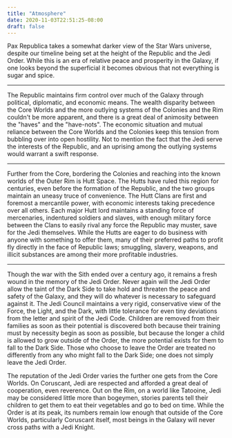 ```yaml
---
title: "Atmosphere"
date: 2020-11-03T22:51:25-08:00
draft: false
---
```


Pax Republica takes a somewhat darker view of the Star Wars universe, despite our timeline being set at the height of the Republic and the Jedi Order. While this is an era of relative peace and prosperity in the Galaxy, if one looks beyond the superficial it becomes obvious that not everything is sugar and spice.

---

The Republic maintains firm control over much of the Galaxy through political, diplomatic, and economic means. The wealth disparity between the Core Worlds and the more outlying systems of the Colonies and the Rim couldn't be more apparent, and there is a great deal of animosity between the "haves" and the "have-nots". The economic situation and mutual reliance between the Core Worlds and the Colonies keep this tension from bubbling over into open hostility. Not to mention the fact that the Jedi serve the interests of the Republic, and an uprising among the outlying systems would warrant a swift response.

---

Further from the Core, bordering the Colonies and reaching into the known worlds of the Outer Rim is Hutt Space. The Hutts have ruled this region for centuries, even before the formation of the Republic, and the two groups maintain an uneasy truce of convenience. The Hutt Clans are first and foremost a mercantile power, with economic interests taking precedence over all others. Each major Hutt lord maintains a standing force of mercenaries, indentured soldiers and slaves, with enough military force between the Clans to easily rival any force the Republic may muster, save for the Jedi themselves. While the Hutts are eager to do business with anyone with something to offer them, many of their preferred paths to profit fly directly in the face of Republic laws; smuggling, slavery, weapons, and illicit substances are among their more profitable industries.

---

Though the war with the Sith ended over a century ago, it remains a fresh wound in the memory of the Jedi Order. Never again will the Jedi Order allow the taint of the Dark Side to take hold and threaten the peace and safety of the Galaxy, and they will do whatever is necessary to safeguard against it. The Jedi Council maintains a very rigid, conservative view of the Force, the Light, and the Dark, with little tolerance for even tiny deviations from the letter and spirit of the Jedi Code. Children are removed from their families as soon as their potential is discovered both because their training must by necessity begin as soon as possible, but because the longer a child is allowed to grow outside of the Order, the more potential exists for them to fall to the Dark Side. Those who choose to leave the Order are treated no differently from any who might fall to the Dark Side; one does not simply leave the Jedi Order.

The reputation of the Jedi Order varies the further one gets from the Core Worlds. On Coruscant, Jedi are respected and afforded a great deal of cooperation, even reverence. Out on the Rim, on a world like Tatooine, Jedi may be considered little more than bogeymen, stories parents tell their children to get them to eat their vegetables and go to bed on time. While the Order is at its peak, its numbers remain low enough that outside of the Core Worlds, particularly Coruscant itself, most beings in the Galaxy will never cross paths with a Jedi Knight.

